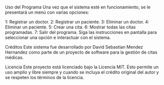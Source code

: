 Uso del Programa
Una vez que el sistema esté en funcionamiento, se le presentará un menú con varias opciones:

1: Registrar un doctor.
2: Registrar un paciente.
3: Eliminar un doctor.
4: Eliminar un paciente.
5: Crear una cita.
6: Mostrar todas las citas programadas.
7: Salir del programa.
Siga las instrucciones en pantalla para seleccionar una opción e interactuar con el sistema.

Créditos
Este sistema fue desarrollado por David Sebastian Mendez Hernandez como parte de un proyecto de software para la gestión de citas médicas.

Licencia
Este proyecto está licenciado bajo la Licencia MIT. Esto permite un uso amplio y libre siempre y cuando se incluya el crédito original del autor y se respeten los términos de la licencia.
